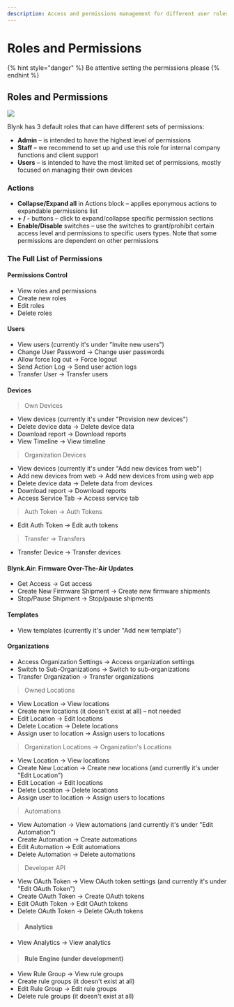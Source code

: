 ```yaml
---
description: Access and permissions management for different user roles
---
```


# Roles and Permissions

{% hint style="danger" %}
Be attentive setting the permissions please
{% endhint %}

## Roles and Permissions

![](../../.gitbook/assets/roles\_and\_perms.gif)

Blynk has 3 default roles that can have different sets of permissions:

* **Admin** – is intended to have the highest level of permissions
* **Staff** – we recommend to set up and use this role for internal company functions and client support
* **Users** – is intended to have the most limited set of permissions, mostly focused on managing their own devices

### Actions

* **Collapse/Expand all** in Actions block – applies eponymous actions to expandable permissions list
* **+ / -** buttons – click to expand/collapse specific permission sections
* **Enable/Disable** switches – use the switches to grant/prohibit certain access level and permissions to specific users types. Note that some permissions are dependent on other permissions

### The Full List of Permissions

#### Permissions Control

* View roles and permissions
* Create new roles
* Edit roles
* Delete roles

#### Users

* View users (currently it's under "Invite new users")
* Change User Password -> Change user passwords
* Allow force log out -> Force logout
* Send Action Log -> Send user action logs
* Transfer User -> Transfer users

#### Devices

> Own Devices

* View devices (currently it's under "Provision new devices")
* Delete device data -> Delete device data
* Download report -> Download reports
* View Timeline -> View timeline

> Organization Devices

* View devices (currently it's under "Add new devices from web")
* Add new devices from web -> Add new devices from using web app
* Delete device data -> Delete data from devices
* Download report -> Download reports
* Access Service Tab -> Access service tab

> Auth Token -> Auth Tokens

* Edit Auth Token -> Edit auth tokens

> Transfer -> Transfers

* Transfer Device -> Transfer devices

#### Blynk.Air: Firmware Over-The-Air Updates

* Get Access -> Get access
* Create New Firmware Shipment -> Create new firmware shipments
* Stop/Pause Shipment -> Stop/pause shipments

#### Templates

* View templates (currently it's under "Add new template")

#### Organizations

* Access Organization Settings -> Access organization settings
* Switch to Sub-Organizations -> Switch to sub-organizations
* Transfer Organization -> Transfer organizations

> Owned Locations

* View Location -> View locations
* Create new locations (it doesn't exist at all) – not needed
* Edit Location -> Edit locations
* Delete Location -> Delete locations
* Assign user to location -> Assign users to locations

> Organization Locations -> Organization's Locations

* View Location -> View locations
* Create New Location -> Create new locations (and currently it's under "Edit Location")
* Edit Location -> Edit locations
* Delete Location -> Delete locations
* Assign user to location -> Assign users to locations

> Automations

* View Automation -> View automations (and currently it's under "Edit Automation")
* Create Automation -> Create automations
* Edit Automation -> Edit automations
* Delete Automation -> Delete automations

> Developer API

* View OAuth Token -> View OAuth token settings (and currently it's under "Edit OAuth Token")
* Create OAuth Token -> Create OAuth tokens
* Edit OAuth Token -> Edit OAuth tokens
* Delete OAuth Token -> Delete OAuth tokens

> #### Analytics

* View Analytics -> View analytics

> #### Rule Engine (under development)

* View Rule Group -> View rule groups
* Create rule groups (it doesn't exist at all)
* Edit Rule Group -> Edit rule groups
* Delete rule groups (it doesn't exist at all)
